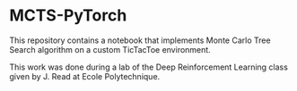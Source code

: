 # MCTS-PyTorch
This repository contains a notebook that implements Monte Carlo Tree Search algorithm on a custom TicTacToe environment.

This work was done during a lab of the Deep Reinforcement Learning class given by J. Read at Ecole Polytechnique.
